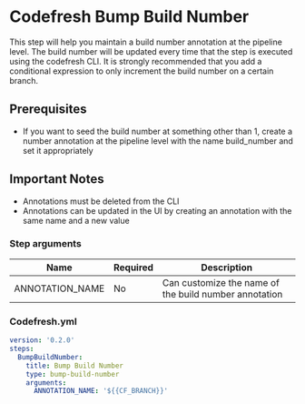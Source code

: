 # Codefresh Bump Build Number

This step will help you maintain a build number annotation at the pipeline level. The build number will be updated every time that the step is executed using the codefresh CLI. It is strongly recommended that you add a conditional expression to only increment the build number on a certain branch.

## Prerequisites

- If you want to seed the build number at something other than 1, create a number annotation at the pipeline level with the name build_number and set it appropriately

## Important Notes
- Annotations must be deleted from the CLI
- Annotations can be updated in the UI by creating an annotation with the same name and a new value

### Step arguments

Name|Required|Description
---|---|---
ANNOTATION_NAME | No | Can customize the name of the build number annotation

### Codefresh.yml

```yaml
version: '0.2.0'
steps:
  BumpBuildNumber:
    title: Bump Build Number
    type: bump-build-number
    arguments:
      ANNOTATION_NAME: '${{CF_BRANCH}}'
```